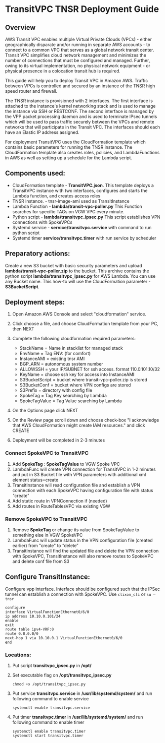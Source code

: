 # TransitVPC TNSR Deployment Guide

## Overview

AWS Transit VPC enables multiple Virtual Private Clouds (VPCs) - either geographically disparate and/or running in separate AWS accounts - to connect to a common VPC that serves as a global network transit center. Transit VPC simplifies cloud network management and minimizes the number of connections that must be configured and managed. Further, owing to its virtual implementation, no physical network equipment - or physical presence in a colocation transit hub is required.

This guide will help you to deploy Transit VPC in Amazon AWS. Traffic between VPCs is controlled and secured by an instance of the TNSR high speed router and firewall.

The TNSR instance is provisioned with 2 interfaces. The first interface is attached to the instance's kernel networking stack and is used to manage the instance via SSH or RESTCONF. The second interface is managed by the VPP packet processing daemon and is used to terminate IPsec tunnels which will be used to pass traffic securely between the VPCs and remote networks that will participate in the Transit VPC. The interfaces should each have an Elastic IP address assigned.

For deployment TransitVPC uses the CloudFormation template which contains basic parameters for running the TNSR instance. The CloudFormation template also creates roles, policies, and LambdaFunctions in AWS as well as setting up a schedule for the Lambda script.

## Components used:

* CloudFormation template - **TransitVPC.json**. This template deploys a TransitVPC instance with two interfaces, configures and starts the Lambda function, and creates access roles
* TNSR instance. - tnsr-image-ami used as TransitInstance
* Lambda Function - **lambda/transit-vpc-poller.py** This Function searches for specific TAGs on VGW VPC every minute.
* Python script - **lambda/transitvpc_ipsec.py** This script establishes VPN connections with SpokeVPCs
* Systemd service - **service/transitvpc.service** with command to run python script
* Systemd timer **service/transitvpc.timer** with run service by scheduler

## Preparatory actions:

Create a new S3 bucket with basic security parameters and upload **lambda/transit-vpc-poller.zip** to the bucket. This archive contains the python script **lambda/transitvpc_ipsec.py** for AWS Lambda. You can use any Bucket name. This how-to will use the CloudFormation parameter - **S3BucketScript**.

## Deployment steps:

1. Open Amazon AWS Console and select "cloudformation" service.
2. Click choose a file, and choose CloudFormation template from your PC, then NEXT
3. Complete the following cloudformation required parameters:

    * StackName = Name in stacklist for managed stack
    * EnvName = Tag ENV: (for comfort)
    * InstanceAMI = existing tnsr AMI
    * BGP_ARN = autonomous system number
    * ALLOWSSH = your IP/SUBNET for ssh access. format 110.0.101.10/32
    * KeyName = choose ssh key for access into InstanceAMI
    * S3BucketScript = bucket where transit-vpc-poller.zip is stored
    * S3BucketConf = bucket where VPN configs are stored
    * S3Prefix = directory with config file
    * SpokeTag = Tag Key searching by Lambda
    * SpokeTagValue = Tag Value searching by Lambda

4. On the Options page click NEXT
5. On the Review page scroll down and choose check-box "I acknowledge that AWS CloudFormation might create IAM resources." and click CREATE
6. Deployment will be completed in 2-3 minutes

### Connect SpokeVPC to TransitVPC

1. Add **SpokeTag** : **SpokeTagValue** to VGW Spoke VPC
2. LambdaFunc will create VPN connection for TransitVPC in 1-2 minutes and put in S3 Bucket file with VPN parameters with additional xml element status=create
3. TransitInstance will read configuration file and establish a VPN connection with each SpokeVPC having configuration file with status "create"
4. Add static route in VPNConnection if (needed)
5. Add routes in RouteTablesVPC via existing VGW

### Remove SpokeVPC to TransitVPC

1. Remove **SpokeTag** or change its value from SpokeTagValue to something else in VGW SpokeVPC
2. LambdaFunc will update status in the VPN configuration file (created earlier) from "create" to “delete”
3. TransitInstance will find the updated file and delete the VPN connection with SpokeVPC,
TransitInstance will also remove routes to SpokeVPC and delete conf file from S3

## Configure TransitInstance:

Configure vpp interface. Interface should be configured such that the IPSec tunnel can establish a connection with SpokeVPC.
Use `clixon_cli` or `su – tnsr`

```
configure
interface VirtualFunctionEthernet0/6/0
ip address 10.10.0.101/24
enable
exit
route table ipv4-VRF:0
route 0.0.0.0/0
next-hop 1 via 10.10.0.1 VirtualFunctionEthernet0/6/0
end
```

### Locations:

1. Put script **transitvpc_ipsec.py** in **/opt/**

2. Set executable flag on **/opt/transitvpc_ipsec.py**

   ```chmod +x /opt/transitvpc_ipsec.py```

3. Put service **transitvpc.service** in **/usr/lib/systemd/system/** and run following command to enable service

   ```systemctl enable transitvpc.service```

4. Put timer **transitvpc.timer** in **/usr/lib/systemd/system/** and run following command to enable timer

   ```
   systemctl enable transitvpc.timer
   systemctl start transitvpc.timer
   ```
